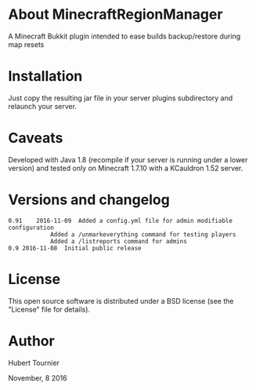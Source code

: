 # About MinecraftRegionManager
A Minecraft Bukkit plugin intended to ease builds backup/restore during map resets

Installation
============
Just copy the resulting jar file in your server plugins subdirectory and relaunch your server.

Caveats
=======
Developed with Java 1.8 (recompile if your server is running under a lower version) and tested only on Minecraft 1.7.10 with a KCauldron 1.52 server.

Versions and changelog
======================
	0.91	2016-11-09	Added a config.yml file for admin modifiable configuration
				Added a /unmarkeverything command for testing players
				Added a /listreports command for admins
	0.9	2016-11-08	Initial public release

License
=======
This open source software is distributed under a BSD license (see the "License" file for details).

Author
======
Hubert Tournier

November, 8 2016

